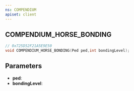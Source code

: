 ```yaml
---
ns: COMPENDIUM
apiset: client
---
```

## COMPENDIUM_HORSE_BONDING

```c
// 0x725D52F21A5E9E50
void COMPENDIUM_HORSE_BONDING(Ped ped,int bondingLevel);
```


## Parameters
* **ped**:
* **bondingLevel**:



